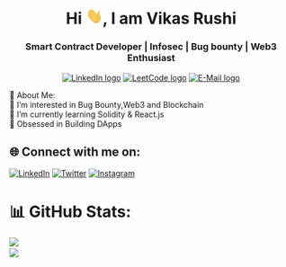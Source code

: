 
<h1 align="center">Hi <img src="https://raw.githubusercontent.com/ABSphreak/ABSphreak/master/gifs/Hi.gif" width="30px">, I am Vikas Rushi </h1>
<h3 align="center">Smart Contract Developer | Infosec | Bug bounty |  Web3 Enthusiast</h3>
<p align="center">
  <a href="https://www.linkedin.com/in/vikas-rushi/"><img src="https://img.shields.io/static/v1?label=LinkedIn&message=vikas-rushi&style=flat-square&logo=LinkedIn&color=blue" alt="LinkedIn logo" /></a>
  <a href="https://leetcode.com/0xVikasRushi/"><img src="https://img.shields.io/static/v1?label=LeetCode&message=0xVikasRushi&style=flat-square&logo=LeetCode&color=blue" alt="LeetCode logo" /></a>
  <a href="mailto:vikasrushi@outlook.com"><img src="https://img.shields.io/static/v1?label=E-Mail&message=vikasrushi@outlook.com&style=flat-square&logo=Mail.Ru&color=blue" alt="E-Mail logo" /></a>
</p>

 💫 About Me:</br>
👯 I’m interested in Bug Bounty,Web3 and Blockchain<br>🌱 I’m currently learning Solidity & React.js<br>🚀 Obsessed in Building DApps 



## 🌐 Connect with me on:
[![LinkedIn](https://img.shields.io/badge/LinkedIn-%230077B5.svg?logo=linkedin&logoColor=white)](https://www.linkedin.com/in/vikas-rushi-4096391b5/)
[![Twitter](https://img.shields.io/badge/Twitter-%231DA1F2.svg?logo=Twitter&logoColor=white)](https://twitter.com/vikas_rushi)
[![Instagram](https://img.shields.io/badge/Instagram-%23E4405F.svg?logo=Instagram&logoColor=white)](https://instagram.com/vikas_rushi)



# 📊 GitHub Stats:
![](https://github-readme-streak-stats.herokuapp.com/?user=0xvikasrushi&theme=dark&hide_border=false)<br/>
![](https://github-readme-stats.vercel.app/api/top-langs/?username=0xvikasrushi&theme=dark&hide_border=false&include_all_commits=false&count_private=false&layout=compact)
